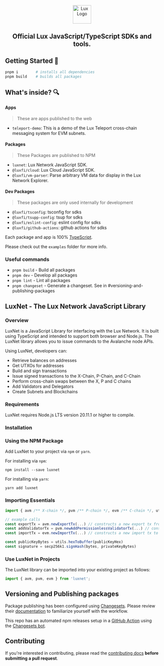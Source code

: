 <br/>

<p align="center">
  <a href="https://explore.lux.network/">
    <picture>
      <img alt="Lux Logo" src="https://avatars.githubusercontent.com/u/86858755?s=200&v=4" width="auto" height="60">
    </picture>
</a>
</p>

<h2 align="center">
  Official Lux JavaScript/TypeScript SDKs and tools.
</h2>

## Getting Started 🚀

```sh
pnpm i        # installs all dependencies
pnpm build    # builds all packages
```

## What's inside? 🔍

#### Apps

> These are apps published to the web

- `teleport-demo`: This is a demo of the Lux Teleport cross-chain messaging system for EVM subnets.

#### Packages

> These Packages are published to NPM

- `luxnet`: Lux Network JavaScript SDK.
- `@luxfi/cloud`: Lux Cloud JavaScript SDK.
- `@luxfi/vm-parser`: Parse arbitrary VM data for display in the Lux Network Explorer.

#### Dev Packages

> These packages are only used internally for development

- `@luxfi/tsconfig`: tsconfig for sdks
- `@luxfi/tsupp-config`: tsup for sdks
- `@luxfi/eslint-config`: eslint config for sdks
- `@luxfi/github-actions`: github actions for sdks

Each package and app is 100% [TypeScript](https://www.typescriptlang.org/).

Please check out the `examples` folder for more info.

### Useful commands

- `pnpm build` - Build all packages
- `pnpm dev` - Develop all packages
- `pnpm lint` - Lint all packages
- `pnpm changeset` - Generate a changeset. See in #versioning-and-publishing-packages

## LuxNet - The Lux Network JavaScript Library

### Overview

LuxNet is a JavaScript Library for interfacing with the Lux Network. It is built using TypeScript and intended to support both browser and Node.js. The LuxNet library allows you to issue commands to the Avalanche node APIs.

Using LuxNet, developers can:

- Retrieve balances on addresses
- Get UTXOs for addresses
- Build and sign transactions
- Issue signed transactions to the X-Chain, P-Chain, and C-Chain
- Perform cross-chain swaps between the X, P and C chains
- Add Validators and Delegators
- Create Subnets and Blockchains

### Requirements

LuxNet requires Node.js LTS version 20.11.1 or higher to compile.

### Installation

### Using the NPM Package

Add LuxNet to your project via `npm` or `yarn`.

For installing via `npm`:

`npm install --save luxnet`

For installing via `yarn`:

`yarn add luxnet`

### Importing Essentials

```ts
import { avm /** X-chain */, pvm /** P-chain */, evm /** C-chain */, utils, secp256k1 } from "luxnet"

// example calls
const exportTx = avm.newExportTx(...) // constructs a new export tx from X
const addValidatorTx = pvm.newAddPermissionlessValidatorTx(...) // constructs a new add validator tx on P
const importTx = evm.newImportTx(...) // constructs a new import tx to C

const publicKeyBytes = utils.hexToBuffer(publicKeyHex)
const signature = secp256k1.signHash(bytes, privateKeyBytes)
```

### Use LuxNet in Projects

The LuxNet library can be imported into your existing project as follows:

```ts
import { avm, pvm, evm } from 'luxnet';
```

## Versioning and Publishing packages

Package publishing has been configured using [Changesets](https://github.com/changesets/changesets). Please review their [documentation](https://github.com/changesets/changesets#documentation) to familiarize yourself with the workflow.

This repo has an automated npm releases setup in a [GitHub Action](https://github.com/changesets/action) using the [Changesets bot](https://github.com/apps/changeset-bot).

## Contributing

If you're interested in contributing, please read the [contributing docs](/.github/CONTRIBUTING.md) **before submitting a pull request**.
